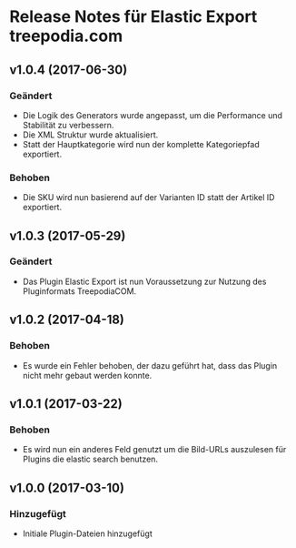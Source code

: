 # Release Notes für Elastic Export treepodia.com

## v1.0.4 (2017-06-30)

### Geändert
- Die Logik des Generators wurde angepasst, um die Performance und Stabilität zu verbessern.
- Die XML Struktur wurde aktualisiert.
- Statt der Hauptkategorie wird nun der komplette Kategoriepfad exportiert.

### Behoben
- Die SKU wird nun basierend auf der Varianten ID statt der Artikel ID exportiert.

## v1.0.3 (2017-05-29)

### Geändert
- Das Plugin Elastic Export ist nun Voraussetzung zur Nutzung des Pluginformats TreepodiaCOM.

## v1.0.2 (2017-04-18)

### Behoben
- Es wurde ein Fehler behoben, der dazu geführt hat, dass das Plugin nicht mehr gebaut werden konnte.

## v1.0.1 (2017-03-22)

### Behoben
- Es wird nun ein anderes Feld genutzt um die Bild-URLs auszulesen für Plugins die elastic search benutzen.

## v1.0.0 (2017-03-10)

### Hinzugefügt
- Initiale Plugin-Dateien hinzugefügt
